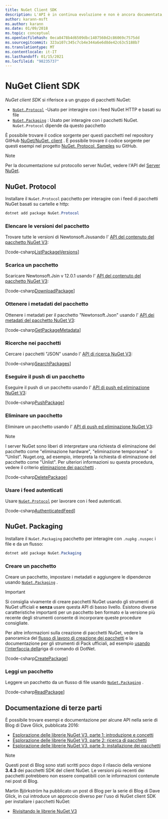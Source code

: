```yaml
---
title: NuGet Client SDK
description: L'API è in continua evoluzione e non è ancora documentata, ma gli esempi sono disponibili nel Blog di Dave Glick.
author: karann-msft
ms.author: karann
ms.date: 01/09/2018
ms.topic: conceptual
ms.openlocfilehash: 0eca8478b4d6509dbc1407560d2c86069c7575dd
ms.sourcegitcommit: 323a107c345c7cb4e344a6e6d8de42c63c5188b7
ms.translationtype: MT
ms.contentlocale: it-IT
ms.lasthandoff: 01/15/2021
ms.locfileid: "98235737"
---
```

# <a name="nuget-client-sdk"></a>NuGet Client SDK

*NuGet client SDK* si riferisce a un gruppo di pacchetti NuGet:

* [`NuGet.Protocol`](https://www.nuget.org/packages/NuGet.Protocol) -Usato per interagire con i feed NuGet HTTP e basati su file
* [`NuGet.Packaging`](https://www.nuget.org/packages/NuGet.Packaging) : Usato per interagire con i pacchetti NuGet. `NuGet.Protocol` dipende da questo pacchetto

È possibile trovare il codice sorgente per questi pacchetti nel repository GitHub [NuGet/NuGet. client](https://github.com/NuGet/NuGet.Client) .
È possibile trovare il codice sorgente per questi esempi nel progetto [NuGet. Protocol. Samples](https://github.com/NuGet/Samples/tree/master/NuGetProtocolSamples) su GitHub.

> [!Note]
> Per la documentazione sul protocollo server NuGet, vedere l'API del [Server NuGet](~/api/overview.md).

## <a name="nugetprotocol"></a>NuGet. Protocol

Installare il `NuGet.Protocol` pacchetto per interagire con i feed di pacchetti NuGet basati su cartelle e http:

```ps1
dotnet add package NuGet.Protocol
```

### <a name="list-package-versions"></a>Elencare le versioni del pacchetto

Trovare tutte le versioni di Newtonsoft.Jsusando l' [API del contenuto del pacchetto NuGet V3](../api/package-base-address-resource.md#enumerate-package-versions):

[!code-csharp[ListPackageVersions](~/../nuget-samples/NuGetProtocolSamples/Program.cs?name=ListPackageVersions)]

### <a name="download-a-package"></a>Scarica un pacchetto

Scaricare Newtonsoft.Jsin v 12.0.1 usando l' [API del contenuto del pacchetto NuGet V3](../api/package-base-address-resource.md):

[!code-csharp[DownloadPackage](~/../nuget-samples/NuGetProtocolSamples/Program.cs?name=DownloadPackage)]

### <a name="get-package-metadata"></a>Ottenere i metadati del pacchetto

Ottenere i metadati per il pacchetto "Newtonsoft.Json" usando l' [API dei metadati del pacchetto NuGet V3](../api/registration-base-url-resource.md):

[!code-csharp[GetPackageMetadata](~/../nuget-samples/NuGetProtocolSamples/Program.cs?name=GetPackageMetadata)]

### <a name="search-packages"></a>Ricerche nei pacchetti

Cercare i pacchetti "JSON" usando l' [API di ricerca NuGet V3](../api/search-query-service-resource.md):

[!code-csharp[SearchPackages](~/../nuget-samples/NuGetProtocolSamples/Program.cs?name=SearchPackages)]

### <a name="push-a-package"></a>Eseguire il push di un pacchetto

Eseguire il push di un pacchetto usando l' [API di push ed eliminazione NuGet V3](../api/package-publish-resource.md):

[!code-csharp[PushPackage](~/../nuget-samples/NuGetProtocolSamples/Program.cs?name=PushPackage)]

### <a name="delete-a-package"></a>Eliminare un pacchetto

Eliminare un pacchetto usando l' [API di push ed eliminazione NuGet V3](../api/package-publish-resource.md):

> [!Note]
> I server NuGet sono liberi di interpretare una richiesta di eliminazione del pacchetto come "eliminazione hardware", "eliminazione temporanea" o "Unlist".
> Nuget.org, ad esempio, interpreta la richiesta di eliminazione del pacchetto come "Unlist". Per ulteriori informazioni su questa procedura, vedere il criterio [eliminazione dei pacchetti](../nuget-org/policies/deleting-packages.md) .

[!code-csharp[DeletePackage](~/../nuget-samples/NuGetProtocolSamples/Program.cs?name=DeletePackage)]

### <a name="work-with-authenticated-feeds"></a>Usare i feed autenticati

Usare [`NuGet.Protocol`](https://www.nuget.org/packages/NuGet.Protocol) per lavorare con i feed autenticati.

[!code-csharp[AuthenticatedFeed](~/../nuget-samples/NuGetProtocolSamples/Program.cs?name=AuthenticatedFeed)]

## <a name="nugetpackaging"></a>NuGet. Packaging

Installare il `NuGet.Packaging` pacchetto per interagire con `.nupkg` `.nuspec` i file e da un flusso:

```ps1
dotnet add package NuGet.Packaging
```

### <a name="create-a-package"></a>Creare un pacchetto

Creare un pacchetto, impostare i metadati e aggiungere le dipendenze usando [`NuGet.Packaging`](https://www.nuget.org/packages/NuGet.Packaging) .

> [!IMPORTANT]
> Si consiglia vivamente di creare pacchetti NuGet usando gli strumenti di NuGet ufficiali e **senza** usare questa API di basso livello. Esistono diverse caratteristiche importanti per un pacchetto ben formato e la versione più recente degli strumenti consente di incorporare queste procedure consigliate.
> 
> Per altre informazioni sulla creazione di pacchetti NuGet, vedere la panoramica del [flusso di lavoro di creazione dei pacchetti](../create-packages/overview-and-workflow.md) e la documentazione per gli strumenti di Pack ufficiali, ad esempio [usando l'interfaccia della](../create-packages/creating-a-package-dotnet-cli.md)riga di comando di DotNet.

[!code-csharp[CreatePackage](~/../nuget-samples/NuGetProtocolSamples/Program.cs?name=CreatePackage)]

### <a name="read-a-package"></a>Leggi un pacchetto

Leggere un pacchetto da un flusso di file usando [`NuGet.Packaging`](https://www.nuget.org/packages/NuGet.Packaging) .

[!code-csharp[ReadPackage](~/../nuget-samples/NuGetProtocolSamples/Program.cs?name=ReadPackage)]

## <a name="third-party-documentation"></a>Documentazione di terze parti

È possibile trovare esempi e documentazione per alcune API nella serie di Blog di Dave Glick, pubblicata 2016:

- [Esplorazione delle librerie NuGet V3, parte 1: introduzione e concetti](http://daveaglick.com/posts/exploring-the-nuget-v3-libraries-part-1)
- [Esplorazione delle librerie NuGet V3, parte 2: ricerca di pacchetti](http://daveaglick.com/posts/exploring-the-nuget-v3-libraries-part-2)
- [Esplorazione delle librerie NuGet V3, parte 3: installazione dei pacchetti](http://daveaglick.com/posts/exploring-the-nuget-v3-libraries-part-3)

> [!Note]
> Questi post di Blog sono stati scritti poco dopo il rilascio della versione **3.4.3** dei pacchetti SDK del client NuGet.
> Le versioni più recenti dei pacchetti potrebbero non essere compatibili con le informazioni contenute nei post di Blog.

Martin Björkström ha pubblicato un post di Blog per la serie di Blog di Dave Glick, in cui introduce un approccio diverso per l'uso di NuGet client SDK per installare i pacchetti NuGet:

- [Rivisitando le librerie NuGet V3](https://martinbjorkstrom.com/posts/2018-09-19-revisiting-nuget-client-libraries)
